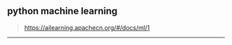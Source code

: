 ## python machine learning 
> https://ailearning.apachecn.org/#/docs/ml/1    
-----------------------